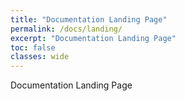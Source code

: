 ```yaml
---
title: "Documentation Landing Page"
permalink: /docs/landing/
excerpt: "Documentation Landing Page"
toc: false
classes: wide
---
```

Documentation Landing Page